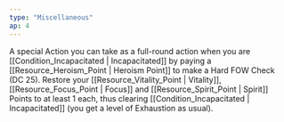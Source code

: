 ```yaml
---
type: "Miscellaneous"
ap: 4
---
```


A special Action you can take as a full-round action when you are [[Condition_Incapacitated | Incapacitated]] by paying a [[Resource_Heroism_Point | Heroism Point]] to make a Hard FOW Check (DC 25). Restore your [[Resource_Vitality_Point | Vitality]], [[Resource_Focus_Point | Focus]] and [[Resource_Spirit_Point | Spirit]] Points to at least 1 each, thus clearing [[Condition_Incapacitated | Incapacitated]] (you get a level of Exhaustion as usual).
